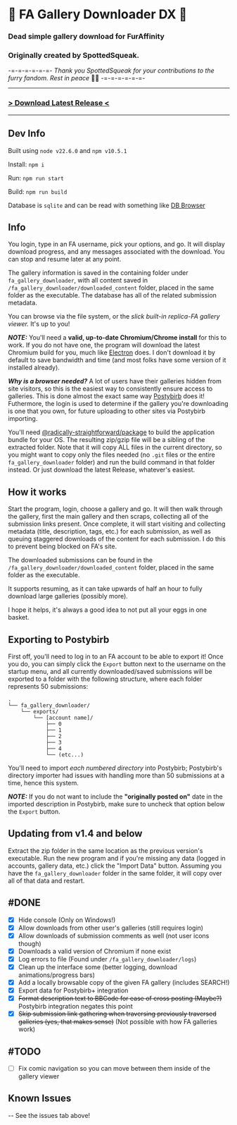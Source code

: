 # 🐾 FA Gallery Downloader DX 🐾

### Dead simple gallery download for FurAffinity
### Originally created by SpottedSqueak.

-=-=-=-=-=-=-
*Thank you SpottedSqueak for your contributions to the furry fandom.
Rest in peace* 🐁🌼
-=-=-=-=-=-=-

---
### [> Download Latest Release <](https://github.com/SpottedSqueak/FA-Gallery-Downloader/releases)
---
## Dev Info
Built using `node v22.6.0` and `npm v10.5.1`

Install: `npm i`

Run: `npm run start`

Build: `npm run build`

Database is `sqlite` and can be read with something like [DB Browser](https://sqlitebrowser.org/)

## Info

You login, type in an FA username, pick your options, and go. It will display download progress, and any messages associated with the download. You can stop and resume later at any point. 

The gallery information is saved in the containing folder under `fa_gallery_downloader`, with all content saved in `/fa_gallery_downloader/downloaded_content` folder, placed in the same folder as the executable. The database has all of the related submission metadata.

You can browse via the file system, or the *slick built-in replica-FA gallery viewer.* It's up to you!

***NOTE:*** You'll need a **valid, up-to-date Chromium/Chrome install** for this to work. If you do not have one, the program will download the latest Chromium build for you, much like [Electron](https://www.electronjs.org/) does. I don't download it by default to save bandwidth and time (and most folks have some version of it installed already).

***Why is a browser needed?*** A lot of users have their galleries hidden from site visitors, so this is the easiest way to consistently ensure access to galleries. This is done almost the exact same way [Postybirb](https://www.postybirb.com/) does it! Futhermore, the login is used to determine if the gallery you're downloading is one that you own, for future uploading to other sites via Postybirb importing.

You'll need [@radically-straightforward/package](https://github.com/radically-straightforward/radically-straightforward/tree/main/package) to build the application bundle for your OS. The resulting zip/gzip file will be a sibling of the extracted folder. Note that it will copy ALL files in the current directory, so you might want to copy only the files needed (no `.git` files or the entire `fa_gallery_downloader` folder) and run the build command in that folder instead. Or just download the latest Release, whatever's easiest.


## How it works

Start the program, login, choose a gallery and go. It will then walk through the gallery, first the main gallery and then scraps, collecting all of the submission links present. Once complete, it will start visiting and collecting metadata (title, description, tags, etc.) for each submission, as well as queuing staggered downloads of the content for each submission. I do this to prevent being blocked on FA's site.

The downloaded submissions can be found in the `/fa_gallery_downloader/downloaded_content` folder, placed in the same folder as the executable.

It supports resuming, as it can take upwards of half an hour to fully download large galleries (possibly more).

I hope it helps, it's always a good idea to not put all your eggs in one basket.

## Exporting to Postybirb

First off, you'll need to log in to an FA account to be able to export it! Once you do, you can simply click the `Export` button next to the username on the startup menu, and all currently downloaded/saved submissions will be exported to a folder with the following structure, where each folder represents 50 submissions:
```
.
└── fa_gallery_downloader/
    └── exports/
        └── [account name]/
            ├── 0
            ├── 1
            ├── 2
            ├── 3
            ├── 4
            └── (etc...)
```
You'll need to import *each numbered directory* into Postybirb; Postybirb's directory importer had issues with handling more than 50 submissions at a time, hence this system.

***NOTE:*** If you do not want to include the **"originally posted on"** date in the imported description in Postybirb, make sure to uncheck that option below the `Export` button.


## Updating from v1.4 and below

Extract the zip folder in the same location as the previous version's executable. Run the new program and if you're missing any data (logged in accounts, gallery data, etc.) click the "Import Data" button. Assuming you have the `fa_gallery_downloader` folder in the same folder, it will copy over all of that data and restart.

## #DONE

- [x] Hide console (Only on Windows!)
- [x] Allow downloads from other user's galleries (still requires login)
- [x] Allow downloads of submission comments as well (not user icons though)
- [x] Downloads a valid version of Chromium if none exist
- [x] Log errors to file (Found under `/fa_gallery_downloader/logs`)
- [x] Clean up the interface some (better logging, download animations/progress bars)
- [x] Add a locally browsable copy of the given FA gallery (includes SEARCH!)
- [x] Export data for Postybirb+ integration
- [x] ~~Format description text to BBCode for ease of cross posting (Maybe?)~~ Postybirb integration negates this point
- [x] ~~Skip submission link gathering when traversing previously traversed galleries (yes, that makes sense)~~ (Not possible with how FA galleries work)
## #TODO

- [ ] Fix comic navigation so you can move between them inside of the gallery viewer

## Known Issues

-- See the issues tab above!
